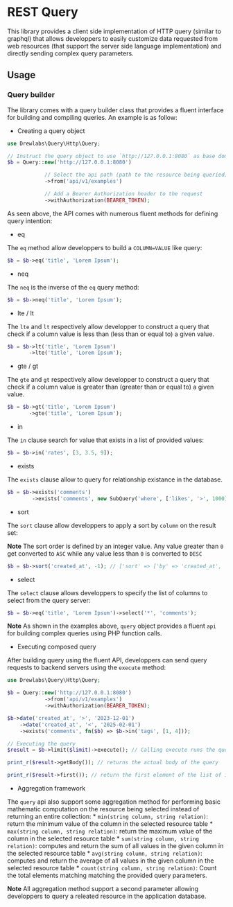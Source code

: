 # REST Query

This library provides a client side implementation of HTTP query (similar to graphql) that allows developpers to easily customize data requested from web resources (that support the server side language implementation) and directly sending complex query parameters.

## Usage

### Query builder

The library comes with a query builder class that provides a fluent interface for building and compiling queries. An example is as follow:

- Creating a query object

```php
use Drewlabs\Query\Http\Query;

// Instruct the query object to use `http://127.0.0.1:8080` as base domain
$b = Query::new('http://127.0.0.1:8080')

            // Select the api path (path to the resource being queried)
            ->from('api/v1/examples')

            // Add a Bearer Authorization header to the request
            ->withAuthorization(BEARER_TOKEN);
```

As seen above, the API comes with numerous fluent methods for defining query intention:

- eq

The `eq` method allow developpers to build a `COLUMN=VALUE` like query:

```php
$b = $b->eq('title', 'Lorem Ipsum');
```

- neq

The `neq` is the inverse of the `eq` query method:

```php
$b = $b->neq('title', 'Lorem Ipsum');
```

- lte / lt

The `lte` and `lt` respectively allow developper to construct a query that check if a column value is less than (less than or equal to) a given value.

```php
$b = $b->lt('title', 'Lorem Ipsum')
       ->lte('title', 'Lorem Ipsum');
```

- gte / gt

The `gte` and `gt` respectively allow developper to construct a query that check if a column value is greater than (greater than or equal to) a given value.

```php
$b = $b->gt('title', 'Lorem Ipsum')
       ->gte('title', 'Lorem Ipsum');
```

- in

The `in` clause search for value that exists in a list of provided values:

```php
$b = $b->in('rates', [3, 3.5, 9]);
```

- exists

The `exists` clause allow to query for relationship existance in the database.

```php
$b = $b->exists('comments')
        ->exists('comments', new SubQuery('where', ['likes', '>', 1000]));
```

- sort

The `sort` clause allow developpers to apply a sort by `column` on the result set:

**Note** The sort order is defined by an integer value. Any value greater than `0` get converted to `ASC` while any value less than `0` is converted to `DESC`

```php
$b = $b->sort('created_at', -1); // ['sort' => ['by' => 'created_at', 'order' => 'DESC']]
```

- select

The `select` clause allows developpers to specify the list of columns to select from the query server:

```php
$b = $b->eq('title', 'Lorem Ipsum')->select('*', 'comments');
```

**Note** As shown in the examples above, `query` object provides a fluent `api` for building complex queries using PHP function calls.

- Executing composed query

After building query using the fluent API, developpers can send query requests to backend servers using the `execute` method:


```php
use Drewlabs\Query\Http\Query;

$b = Query::new('http://127.0.0.1:8080')
            ->from('api/v1/examples')
            ->withAuthorization(BEARER_TOKEN);

$b->date('created_at', '>', '2023-12-01')
    ->date('created_at', '<', '2025-02-01')
    ->exists('comments', fn($b) => $b->in('tags', [1, 4]));

// Executing the query
$result = $b->limit($limit)->execute(); // Calling execute runs the query against the HTTP api and return an instance of \Drewlabs\Query\Http\QueryResult object

print_r($result->getBody()); // returns the actual body of the query

print_r($result->first()); // return the first element of the list of items returned by the query
```

- Aggregation framework

The `query` api also support some aggregation method for performing basic mathematic computation on the resource being selected instead of returning an entire collection:
    *   `min(string column, string relation)`: return the minimum value of the column in the selected resource table
    *   `max(string column, string relation)`: return the maximum value of the column in the selected resource table
    *   `sum(string column, string relation)`: computes and return the sum of all values in the given column in the selected resource table
    *   `avg(string column, string relation)`: computes and return the average of all values in the given column in the selected resource table
    *   `count(string column, string relation)`: Count the total elements matching matching the provided query parameters.

**Note** All aggregation method support a second parameter allowing developpers to query a releated resource in the application database.